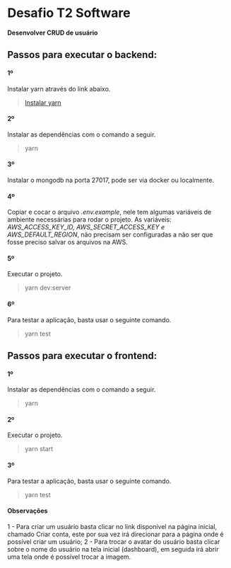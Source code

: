 <h1>Desafio T2 Software </h1>
<b>Desenvolver CRUD de usuário</b>
<h2>Passos para executar o backend:</h2>
 <h4>1º</h4>
  Instalar yarn através do link abaixo.
  <blockquote><a href="https://classic.yarnpkg.com/pt-BR/docs/install/#debian-stable">Instalar yarn</a></blockquote>

 <h4>2º</h4>
 Instalar as dependências com o comando a seguir.
  <blockquote>yarn</blockquote>
 
 <h4>3º</h4>
 Instalar o mongodb na porta 27017, pode ser via docker ou localmente.
 
 <h4>4º</h4>
 Copiar e cocar o arquivo <i>.env.example</i>, nele tem algumas variáveis de ambiente necessárias para rodar o projeto. As variáveis: <i>AWS_ACCESS_KEY_ID, AWS_SECRET_ACCESS_KEY e AWS_DEFAULT_REGION</i>, não precisam ser configuradas a não ser que fosse preciso salvar os arquivos na AWS.

 <h4>5º</h4>
 Executar o projeto.
 <blockquote>yarn dev:server</blockquote>

<h4>6º</h4>
Para testar a aplicação, basta usar o seguinte comando.
<blockquote>yarn test</blockquote>

<h2>Passos para executar o frontend:</h2>

<h4>1º</h4>
Instalar as dependências com o comando a seguir.
<blockquote>yarn</blockquote>

<h4>2º</h4>
Executar o projeto.
<blockquote>yarn start</blockquote>

<h4>3º</h4>
Para testar a aplicação, basta usar o seguinte comando.
<blockquote>yarn test</blockquote>

<h4>Observações</h4>
1 - Para criar um usuário basta clicar no link disponível na página inicial, chamado Criar conta, este por sua vez irá direcionar para a página onde é possível criar um usuário;
2 - Para trocar o avatar do usuário basta clicar sobre o nome do usuário na tela inicial (dashboard), em seguida irá abrir uma tela onde é possível trocar a imagem.
